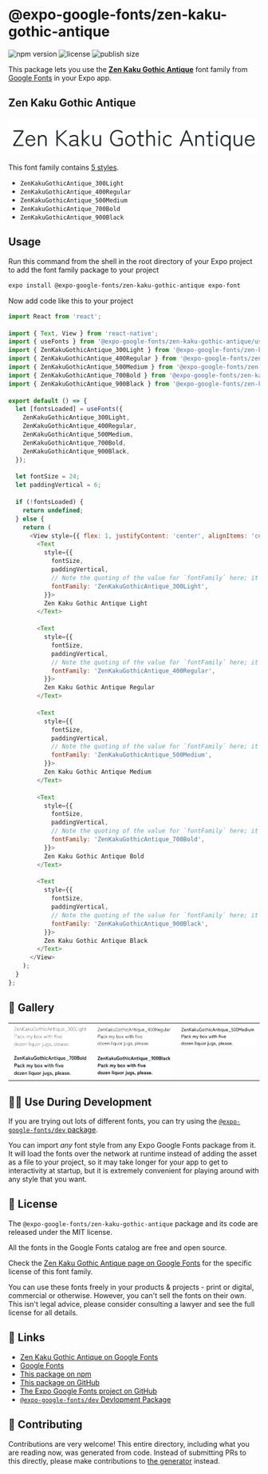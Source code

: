 # @expo-google-fonts/zen-kaku-gothic-antique

![npm version](https://flat.badgen.net/npm/v/@expo-google-fonts/zen-kaku-gothic-antique)
![license](https://flat.badgen.net/github/license/expo/google-fonts)
![publish size](https://flat.badgen.net/packagephobia/install/@expo-google-fonts/zen-kaku-gothic-antique)

This package lets you use the [**Zen Kaku Gothic Antique**](https://fonts.google.com/specimen/Zen+Kaku+Gothic+Antique) font family from [Google Fonts](https://fonts.google.com/) in your Expo app.

## Zen Kaku Gothic Antique

![Zen Kaku Gothic Antique](./font-family.png)

This font family contains [5 styles](#-gallery).

- `ZenKakuGothicAntique_300Light`
- `ZenKakuGothicAntique_400Regular`
- `ZenKakuGothicAntique_500Medium`
- `ZenKakuGothicAntique_700Bold`
- `ZenKakuGothicAntique_900Black`

## Usage

Run this command from the shell in the root directory of your Expo project to add the font family package to your project
```sh
expo install @expo-google-fonts/zen-kaku-gothic-antique expo-font
```

Now add code like this to your project
```js
import React from 'react';

import { Text, View } from 'react-native';
import { useFonts } from '@expo-google-fonts/zen-kaku-gothic-antique/useFonts';
import { ZenKakuGothicAntique_300Light } from '@expo-google-fonts/zen-kaku-gothic-antique/300Light';
import { ZenKakuGothicAntique_400Regular } from '@expo-google-fonts/zen-kaku-gothic-antique/400Regular';
import { ZenKakuGothicAntique_500Medium } from '@expo-google-fonts/zen-kaku-gothic-antique/500Medium';
import { ZenKakuGothicAntique_700Bold } from '@expo-google-fonts/zen-kaku-gothic-antique/700Bold';
import { ZenKakuGothicAntique_900Black } from '@expo-google-fonts/zen-kaku-gothic-antique/900Black';

export default () => {
  let [fontsLoaded] = useFonts({
    ZenKakuGothicAntique_300Light,
    ZenKakuGothicAntique_400Regular,
    ZenKakuGothicAntique_500Medium,
    ZenKakuGothicAntique_700Bold,
    ZenKakuGothicAntique_900Black,
  });

  let fontSize = 24;
  let paddingVertical = 6;

  if (!fontsLoaded) {
    return undefined;
  } else {
    return (
      <View style={{ flex: 1, justifyContent: 'center', alignItems: 'center' }}>
        <Text
          style={{
            fontSize,
            paddingVertical,
            // Note the quoting of the value for `fontFamily` here; it expects a string!
            fontFamily: 'ZenKakuGothicAntique_300Light',
          }}>
          Zen Kaku Gothic Antique Light
        </Text>

        <Text
          style={{
            fontSize,
            paddingVertical,
            // Note the quoting of the value for `fontFamily` here; it expects a string!
            fontFamily: 'ZenKakuGothicAntique_400Regular',
          }}>
          Zen Kaku Gothic Antique Regular
        </Text>

        <Text
          style={{
            fontSize,
            paddingVertical,
            // Note the quoting of the value for `fontFamily` here; it expects a string!
            fontFamily: 'ZenKakuGothicAntique_500Medium',
          }}>
          Zen Kaku Gothic Antique Medium
        </Text>

        <Text
          style={{
            fontSize,
            paddingVertical,
            // Note the quoting of the value for `fontFamily` here; it expects a string!
            fontFamily: 'ZenKakuGothicAntique_700Bold',
          }}>
          Zen Kaku Gothic Antique Bold
        </Text>

        <Text
          style={{
            fontSize,
            paddingVertical,
            // Note the quoting of the value for `fontFamily` here; it expects a string!
            fontFamily: 'ZenKakuGothicAntique_900Black',
          }}>
          Zen Kaku Gothic Antique Black
        </Text>
      </View>
    );
  }
};

```

## 🔡 Gallery


||||
|-|-|-|
|![ZenKakuGothicAntique_300Light](./ZenKakuGothicAntique_300Light.ttf.png)|![ZenKakuGothicAntique_400Regular](./ZenKakuGothicAntique_400Regular.ttf.png)|![ZenKakuGothicAntique_500Medium](./ZenKakuGothicAntique_500Medium.ttf.png)||
|![ZenKakuGothicAntique_700Bold](./ZenKakuGothicAntique_700Bold.ttf.png)|![ZenKakuGothicAntique_900Black](./ZenKakuGothicAntique_900Black.ttf.png)|||


## 👩‍💻 Use During Development

If you are trying out lots of different fonts, you can try using the [`@expo-google-fonts/dev` package](https://github.com/expo/google-fonts/tree/master/font-packages/dev#readme).

You can import *any* font style from any Expo Google Fonts package from it. It will load the fonts
over the network at runtime instead of adding the asset as a file to your project, so it may take longer
for your app to get to interactivity at startup, but it is extremely convenient
for playing around with any style that you want.

## 📖 License

The `@expo-google-fonts/zen-kaku-gothic-antique` package and its code are released under the MIT license.

All the fonts in the Google Fonts catalog are free and open source.

Check the [Zen Kaku Gothic Antique page on Google Fonts](https://fonts.google.com/specimen/Zen+Kaku+Gothic+Antique) for the specific license of this font family.

You can use these fonts freely in your products & projects - print or digital, commercial or otherwise. However, you can't sell the fonts on their own. This isn't legal advice, please consider consulting a lawyer and see the full license for all details.

## 🔗 Links

- [Zen Kaku Gothic Antique on Google Fonts](https://fonts.google.com/specimen/Zen+Kaku+Gothic+Antique)
- [Google Fonts](https://fonts.google.com/)
- [This package on npm](https://www.npmjs.com/package/@expo-google-fonts/zen-kaku-gothic-antique)
- [This package on GitHub](https://github.com/expo/google-fonts/tree/master/font-packages/zen-kaku-gothic-antique)
- [The Expo Google Fonts project on GitHub](https://github.com/expo/google-fonts)
- [`@expo-google-fonts/dev` Devlopment Package](https://github.com/expo/google-fonts/tree/master/font-packages/dev)

## 🤝 Contributing

Contributions are very welcome! This entire directory, including what you are reading now, was generated from code. Instead of submitting PRs to this directly, please make contributions to [the generator](https://github.com/expo/google-fonts/tree/master/packages/generator) instead.
